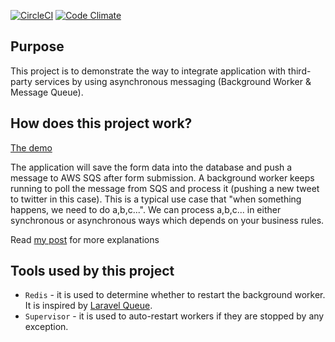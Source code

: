 [![CircleCI](https://circleci.com/gh/liweiyi88/integration/tree/master.svg)](https://circleci.com/gh/liweiyi88/integration/tree/master)
[![Code Climate](https://codeclimate.com/github/liweiyi88/integration/badges/gpa.svg)](https://codeclimate.com/github/liweiyi88/integration)

Purpose
-------
This project is to demonstrate the way to integrate application with third-party services by using asynchronous messaging (Background Worker & Message Queue).

How does this project work?
------------------------
[The demo](escapestring.com)

The application will save the form data into the database and push a message to AWS SQS after form submission. A background worker keeps running to poll the message from SQS and 
process it (pushing a new tweet to twitter in this case). This is a typical use case that "when something happens, we need to do a,b,c...". We can
process a,b,c... in either synchronous or asynchronous ways which depends on your business rules. 

Read [my post](https://medium.com/@weiyi.li713/integrate-web-application-with-external-systems-by-using-message-queue-ac201469c02d) for more explanations

Tools used by this project
--------------------------
* `Redis` - it is used to determine whether to restart the background worker. It is inspired by [Laravel Queue](https://github.com/illuminate/queue).
* `Supervisor` - it is used to auto-restart workers if they are stopped by any exception.
